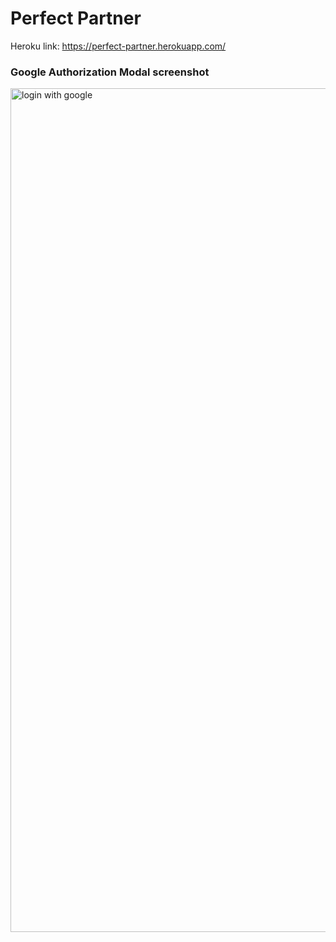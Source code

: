 # Perfect Partner

Heroku link:
https://perfect-partner.herokuapp.com/


 ### Google Authorization Modal screenshot

 <img width="1350" alt="login with google" src="https://user-images.githubusercontent.com/38221513/51557253-61478100-1e4a-11e9-9f7d-2f7cdd0a26a1.png">